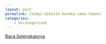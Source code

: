 ```yaml
---
layout: post
permalink: /mimpi-dikasih-boneka-sama-teman/
categories:
    - Uncategorized
---
```


[Baca Selengkapnya](/02)